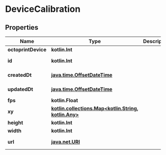
# DeviceCalibration

## Properties
Name | Type | Description | Notes
------------ | ------------- | ------------- | -------------
**octoprintDevice** | **kotlin.Int** |  | 
**id** | **kotlin.Int** |  |  [optional] [readonly]
**createdDt** | [**java.time.OffsetDateTime**](java.time.OffsetDateTime.md) |  |  [optional] [readonly]
**updatedDt** | [**java.time.OffsetDateTime**](java.time.OffsetDateTime.md) |  |  [optional] [readonly]
**fps** | **kotlin.Float** |  |  [optional]
**xy** | [**kotlin.collections.Map&lt;kotlin.String, kotlin.Any&gt;**](kotlin.Any.md) |  |  [optional]
**height** | **kotlin.Int** |  |  [optional]
**width** | **kotlin.Int** |  |  [optional]
**url** | [**java.net.URI**](java.net.URI.md) |  |  [optional] [readonly]



